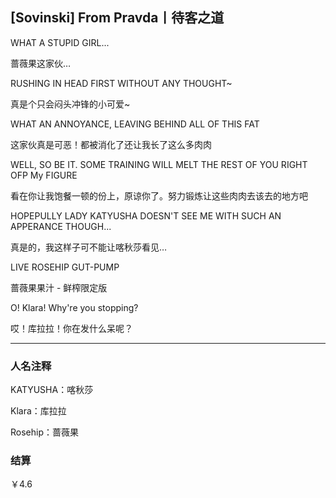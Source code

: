 ## [Sovinski] From Pravda丨待客之道



WHAT A STUPID GIRL...

蔷薇果这家伙…

RUSHING IN HEAD FIRST WITHOUT ANY THOUGHT~

真是个只会闷头冲锋的小可爱~

WHAT AN ANNOYANCE, LEAVING BEHIND ALL OF THIS FAT

这家伙真是可恶！都被消化了还让我长了这么多肉肉

WELL, SO BE IT. SOME TRAINING WILL MELT THE REST OF YOU RIGHT OFP My FIGURE

看在你让我饱餐一顿的份上，原谅你了。努力锻炼让这些肉肉去该去的地方吧

HOPEPULLY LADY KATYUSHA DOESN'T SEE ME WITH SUCH AN APPERANCE THOUGH...

真是的，我这样子可不能让喀秋莎看见…

LIVE ROSEHIP GUT-PUMP

蔷薇果果汁 - 鲜榨限定版

O! Klara! Why're you stopping?

哎！库拉拉！你在发什么呆呢？

---

### 人名注释

KATYUSHA：喀秋莎

Klara：库拉拉

Rosehip：蔷薇果

### 结算

￥4.6

